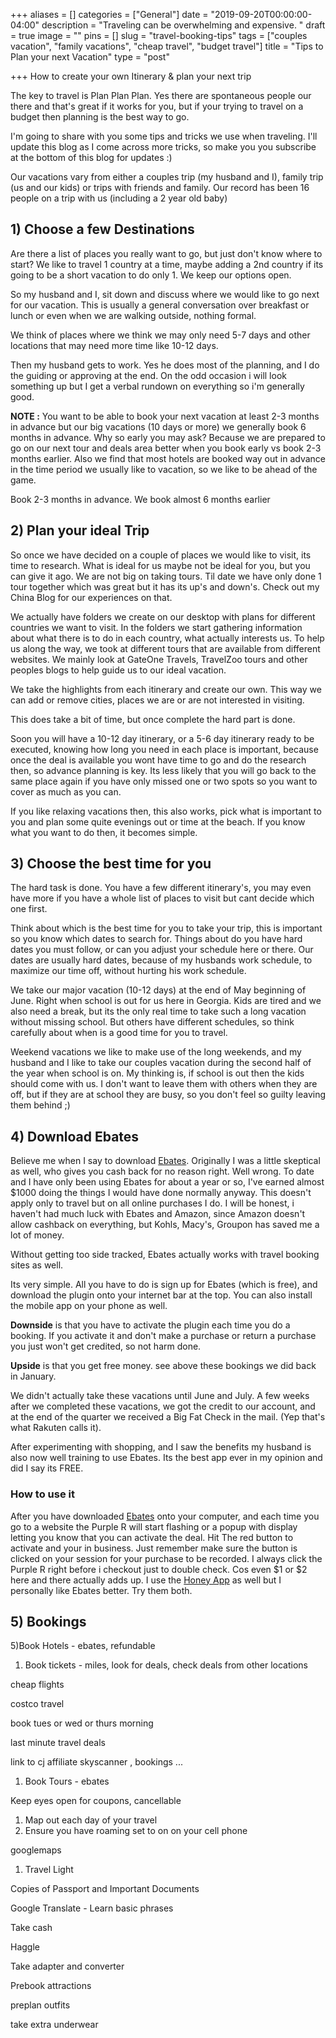 +++
aliases = []
categories = ["General"]
date = "2019-09-20T00:00:00-04:00"
description = "Traveling can be overwhelming and expensive. "
draft = true
image = ""
pins = []
slug = "travel-booking-tips"
tags = ["couples vacation", "family vacations", "cheap travel", "budget travel"]
title = "Tips to Plan your next Vacation"
type = "post"

+++
How to create your own Itinerary & plan your next trip

The key to travel is Plan Plan Plan. Yes there are spontaneous people our there and that's great if it works for you, but if your trying to travel on a budget then planning is the best way to go.

I'm going to share with you some tips and tricks we use when traveling. I'll update this blog as I come across more tricks, so make you you subscribe at the bottom of this blog for updates :)

Our vacations vary from either a couples trip (my husband and I), family trip (us and our kids) or trips with friends and family. Our record has been 16 people on a trip with us (including a 2 year old baby)

## 1) Choose a few Destinations

Are there a list of places you really want to go, but just don't know where to start? We like to travel 1 country at a time, maybe adding a 2nd country if its going to be a short vacation to do only 1. We keep our options open.

So my husband and I, sit down and discuss where we would like to go next for our vacation. This is usually a general conversation over breakfast or lunch or even when we are walking outside, nothing formal.

We think of places where we think we may only need 5-7 days and other locations that may need more time like 10-12 days.

Then my husband gets to work. Yes he does most of the planning, and I do the guiding or approving at the end. On the odd occasion i will look something up but I get a verbal rundown on everything so i'm generally good.

<Copy of planning doc>

**NOTE :** You want to be able to book your next vacation at least 2-3 months in advance but our big vacations (10 days or more) we generally book 6 months in advance. Why so early you may ask? Because we are prepared to go on our next tour and deals area better when you book early vs book 2-3 months earlier. Also we find that most hotels are booked way out in advance in the time period we usually like to vacation, so we like to be ahead of the game.

Book 2-3 months in advance. We book almost 6 months earlier

## 2) Plan your ideal Trip

So once we have decided on a couple of places we would like to visit, its time to research. What is ideal for us maybe not be ideal for you, but you can give it ago. We are not big on taking tours. Til date we have only done 1 tour together which was great but it has its up's and down's. Check out my China Blog for our experiences on that.

<china pic>

We actually have folders we create on our desktop with plans for different countries we want to visit. In the folders we start gathering information about what there is to do in each country, what actually interests us. To help us along the way, we took at different tours that are available from different websites. We mainly look at GateOne Travels, TravelZoo tours and other peoples blogs to help guide us to our ideal vacation.

We take the highlights from each itinerary and create our own. This way we can add or remove cities, places we are or are not interested in visiting.

This does take a bit of time, but once complete the hard part is done.

Soon you will have a 10-12 day itinerary,  or a 5-6 day itinerary ready to be executed, knowing how long you need in each place is important, because once the deal is available you wont have time to go and do the research then, so advance planning is key. Its less likely that you will go back to the same place again if you have only missed one or two spots so you want to cover as much as you can.

<beach pic>

If you like relaxing vacations then, this also works, pick what is important to you and plan some quite evenings out or time at the beach. If you know what you want to do then, it becomes simple.

## 3) Choose the best time for you

The hard task is done. You have a few different itinerary's, you may even have more if you have a whole list of places to visit but cant decide which one first.

Think about which is the best time for you to take your trip, this is important so you know which dates to search for.  Things about do you have hard dates you must follow, or can you adjust your schedule here or there. Our dates are usually hard dates, because of my husbands work schedule, to maximize our time off, without hurting his work schedule.

We take our major vacation (10-12 days) at the end of May beginning of June. Right when school is out for us here in Georgia. Kids are tired and we also need a break, but its the only real time to take such a long vacation without missing school. But others have different schedules, so think carefully about when is a good time for you to travel.

<family pic>

Weekend vacations we like to make use of the long weekends, and my husband and I like to take our couples vacation during the second half of the year when school is on. My thinking is, if school is out then the kids should come with us. I don't want to leave them with others when they are off, but if they are at school they are busy, so you don't feel so guilty leaving them behind ;)

## 4) Download Ebates

<ebates banner>

Believe me when I say to download [Ebates](https://www.rakuten.com/r/SHETAL23?eeid=28187 "Ebates"). Originally I was a little skeptical as well, who gives you cash back for no reason right. Well wrong. To date and I have only been using Ebates for about a year or so, I've earned almost $1000 doing the things I would have done normally anyway. This doesn't apply only to travel but on all online purchases I do. I will be honest, i haven't had much luck with Ebates and Amazon, since Amazon doesn't allow cashback on everything, but Kohls, Macy's, Groupon has saved me a lot of money.

<Pic of Ebates>

Without getting too side tracked, Ebates actually works with travel booking sites as well. 

Its very simple. All you have to do is sign up for Ebates (which is free), and download the plugin onto your internet bar at the top. You can also install the mobile app on your phone as well.

**Downside** is that you have to activate the plugin each time you do a booking. If you activate it and don't make a purchase or return a purchase you just won't get credited, so not harm done.

**Upside** is that you get free money. see above these bookings we did back in January. 

We didn't actually take these vacations until June and July. A few weeks after we completed these vacations, we got the credit to our account, and at the end of the quarter we received a Big Fat Check in the mail. (Yep that's what Rakuten calls it).

After experimenting with shopping, and I saw the benefits my husband is also now well training to use Ebates. Its the best app ever in my opinion and did I say its FREE.

### How to use it

After you have downloaded [Ebates](https://www.rakuten.com/r/SHETAL23?eeid=28187 "Ebates") onto your computer, and each time you go to a website the Purple R will start flashing or a popup with display letting you know that you can activate the deal. Hit The red button to activate and your in business. Just remember make sure the button is clicked on your session for your purchase to be recorded. I always click the Purple R right before i checkout just to double check. Cos even $1 or $2 here and there actually adds up. I use the [Honey App](joinhoney.com/ref/km8i18 "Honey") as well but I personally like Ebates better. Try them both.

## 5) Bookings

5)Book Hotels - ebates, refundable

1. Book tickets - miles, look for deals, check deals from other locations

cheap flights

costco travel

book tues or wed or thurs morning

last minute travel deals

link to cj affiliate skyscanner , bookings ...

1. Book Tours - ebates

Keep eyes open for coupons, cancellable

1. Map out each day of your travel
2. Ensure you have roaming set to on on your cell phone

googlemaps

1. Travel Light

Copies of Passport and Important Documents

Google Translate - Learn basic phrases

Take cash

Haggle

Take adapter and converter

Prebook attractions

preplan outfits

take extra underwear